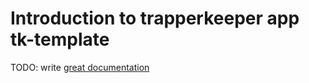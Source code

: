 # Introduction to trapperkeeper app tk-template

TODO: write [great documentation](http://jacobian.org/writing/great-documentation/what-to-write/)
